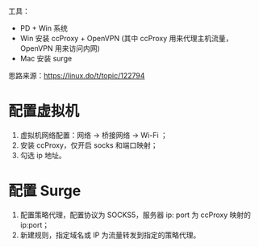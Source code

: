 工具：

- PD + Win 系统
- Win 安装 ccProxy + OpenVPN (其中 ccProxy 用来代理主机流量，OpenVPN 用来访问内网)
- Mac 安装 surge 

思路来源：https://linux.do/t/topic/122794

# 配置虚拟机

1. 虚拟机网络配置：网络 -> 桥接网络 -> Wi-Fi ；
2. 安装 ccProxy，仅开启 socks 和端口映射；
3. 勾选 ip 地址。 

# 配置 Surge

1. 配置策略代理，配置协议为 SOCKS5，服务器 ip: port 为 ccProxy 映射的 ip:port；
2. 新建规则，指定域名或 IP 为流量转发到指定的策略代理。



















